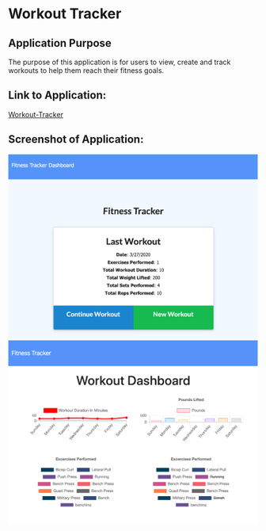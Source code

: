 # Workout Tracker

## Application Purpose
The purpose of this application is for users to view, create and track workouts to help them reach their fitness goals.

## Link to Application:
[Workout-Tracker](https://fitness-workout-track.herokuapp.com/)

## Screenshot of Application:
![screenshot](/public/screenshot2.png)
![screenshot](/public/screenshot.png)
